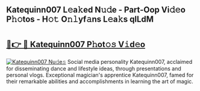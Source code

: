 ## Katequinn007 L𝚎a𝚔ed N𝚞𝚍e - Part-Oop Vi𝚍𝚎o P𝚑𝚘tos - H𝚘𝚝 O𝚗𝚕yf𝚊ns L𝚎a𝚔s qlLdM

# <h2><a href="http://kfezu0g.oniu.top/?m=Katequinn007">🔗👉 🔴 Katequinn007 P𝚑ot𝚘𝚜 V𝚒d𝚎o</a></h2>

[![Katequinn007 Nu𝚍e𝚜](https://i.imgur.com/0qMVB7G.gif)](http://kfezu0g.oniu.top/?m=Katequinn007)
Social media personality Katequinn007, acclaimed for disseminating dance and lifestyle ideas, through presentations and personal vlogs. Exceptional magician's apprentice Katequinn007, famed for their remarkable abilities and accomplishments in learning the art of magic.  
